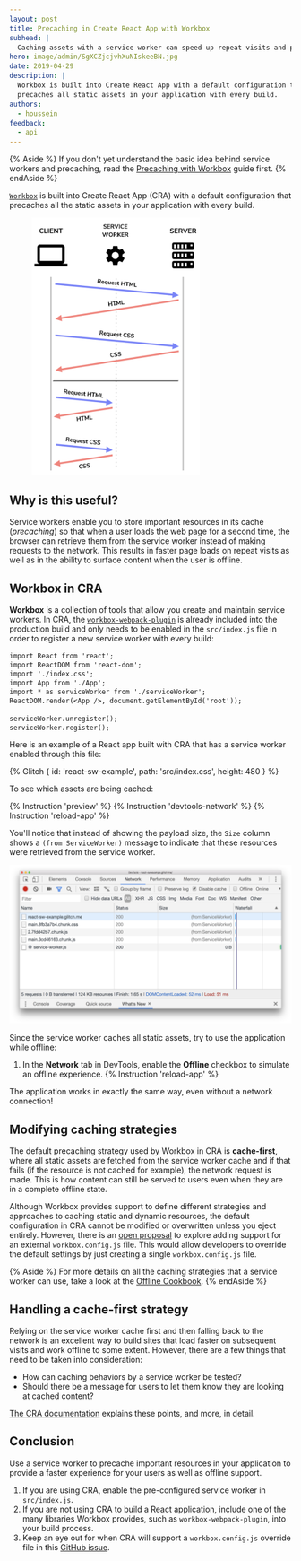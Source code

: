 ```yaml
---
layout: post
title: Precaching in Create React App with Workbox
subhead: |
  Caching assets with a service worker can speed up repeat visits and provide offline support. Workbox makes this easy and is included in Create React App by default.
hero: image/admin/SgXCZjcjvhXuNIskeeBN.jpg
date: 2019-04-29
description: |
  Workbox is built into Create React App with a default configuration that
  precaches all static assets in your application with every build.
authors:
  - houssein
feedback:
  - api
---
```


{% Aside %}
  If you don't yet understand the basic idea behind service workers and
  precaching, read the [Precaching with Workbox](/precache-with-workbox) guide
  first.
{% endAside %}

[`Workbox`](https://developers.google.com/web/tools/workbox/) is built into
Create React App (CRA) with a default configuration that precaches all the
static assets in your application with every build.

<figure class="w-figure w-figure--inline-right">
  <img src="./service-workers.png" width="300" alt="Requests/responses with service worker">
</figure>

## Why is this useful?

Service workers enable you to store important resources in its cache
(_precaching_) so that when a user loads the web page for a second time, the
browser can retrieve them from the service worker instead of making requests to
the network. This results in faster page loads on repeat visits as well as in the
ability to surface content when the user is offline.

## Workbox in CRA

**Workbox** is a collection of tools that allow you create and maintain service
workers. In CRA, the
[`workbox-webpack-plugin`](https://developers.google.com/web/tools/workbox/modules/workbox-webpack-plugin)
is already included into the production build and only needs to be enabled in
the `src/index.js` file in order to register a new service worker with every
build:

```js/8/7
import React from 'react';
import ReactDOM from 'react-dom';
import './index.css';
import App from './App';
import * as serviceWorker from './serviceWorker';
ReactDOM.render(<App />, document.getElementById('root'));

serviceWorker.unregister();
serviceWorker.register();
```

Here is an example of a React app built with CRA that has a service worker enabled through this file:

{% Glitch {
  id: 'react-sw-example',
  path: 'src/index.css',
  height: 480
} %}

To see which assets are being cached:

{% Instruction 'preview' %}
{% Instruction 'devtools-network' %}
{% Instruction 'reload-app' %}

You'll notice that instead of showing the payload size, the `Size` column shows
a `(from ServiceWorker)` message to indicate that these resources were retrieved
from the service worker.

<img class="w-screenshot w-screenshot--filled" src="./network-requests-sw.png" alt="Network requests with a service worker">

Since the service worker caches all static assets, try to use the application
while offline:

1.  In the **Network** tab in DevTools, enable the **Offline** checkbox to
   simulate an offline experience.
{% Instruction 'reload-app' %}

The application works in exactly the same way, even without a network
connection!

## Modifying caching strategies

The default precaching strategy used by Workbox in CRA is **cache-first**, where
all static assets are fetched from the service worker cache and if that fails
(if the resource is not cached for example), the network request is made. This
is how content can still be served to users even when they are in a complete
offline state.

Although Workbox provides support to define different strategies and approaches
to caching static and dynamic resources, the default configuration in CRA cannot
be modified or overwritten unless you eject entirely. However, there is an
[open proposal](https://github.com/facebook/create-react-app/issues/5359)
to explore adding support for an external `workbox.config.js` file. This
would allow developers to override the default settings by just creating a
single `workbox.config.js` file.

{% Aside %}
For more details on all the caching strategies that a service worker can use,
take a look at the
[Offline Cookbook](https://developers.google.com/web/fundamentals/instant-and-offline/offline-cookbook/).
{% endAside %}

## Handling a cache-first strategy

Relying on the service worker cache first and then falling back to the network
is an excellent way to build sites that load faster on subsequent visits and
work offline to some extent. However, there are a few things that need to
be taken into consideration:

+  How can caching behaviors by a service worker be tested?
+  Should there be a message for users to let them know they are looking at
   cached content?

[The CRA
documentation](https://facebook.github.io/create-react-app/docs/making-a-progressive-web-app#offline-first-considerations)
explains these points, and more, in detail.

## Conclusion

Use a service worker to precache important resources in your application to
provide a faster experience for your users as well as offline support.

1. If you are using CRA, enable the pre-configured service worker in
   `src/index.js`.
2. If you are not using CRA to build a React application, include one of the
   many libraries Workbox provides, such as `workbox-webpack-plugin`, into your
   build process.
3. Keep an eye out for when CRA will support a `workbox.config.js` override file
   in this
   [GitHub issue](https://github.com/facebook/create-react-app/issues/5359).
